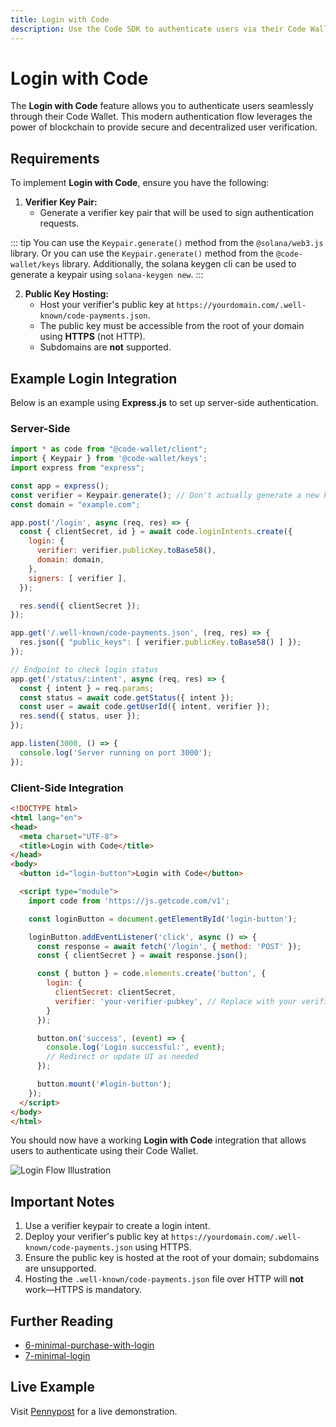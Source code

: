```yaml
---
title: Login with Code
description: Use the Code SDK to authenticate users via their Code Wallet.
---
```

# Login with Code

The **Login with Code** feature allows you to authenticate users seamlessly through their Code Wallet. This modern authentication flow leverages the power of blockchain to provide secure and decentralized user verification.

## Requirements

To implement **Login with Code**, ensure you have the following:

1. **Verifier Key Pair:**
   - Generate a verifier key pair that will be used to sign authentication requests. 

::: tip
   You can use the `Keypair.generate()` method from the `@solana/web3.js` library. Or you can use the `Keypair.generate()` method from the `@code-wallet/keys` library. Additionally, the solana keygen cli can be used to generate a keypair using `solana-keygen new`.
:::

2. **Public Key Hosting:**
   - Host your verifier's public key at `https://yourdomain.com/.well-known/code-payments.json`.
   - The public key must be accessible from the root of your domain using **HTTPS** (not HTTP). 
   - Subdomains are **not** supported.


## Example Login Integration

Below is an example using **Express.js** to set up server-side authentication.

### Server-Side

```js
import * as code from "@code-wallet/client";
import { Keypair } from '@code-wallet/keys';
import express from "express";

const app = express();
const verifier = Keypair.generate(); // Don't actually generate a new keypair each time
const domain = "example.com";

app.post('/login', async (req, res) => {
  const { clientSecret, id } = await code.loginIntents.create({
    login: {
      verifier: verifier.publicKey.toBase58(),
      domain: domain,
    },
    signers: [ verifier ],
  });

  res.send({ clientSecret });
});

app.get('/.well-known/code-payments.json', (req, res) => {
  res.json({ "public_keys": [ verifier.publicKey.toBase58() ] });
});

// Endpoint to check login status
app.get('/status/:intent', async (req, res) => {
  const { intent } = req.params;
  const status = await code.getStatus({ intent });
  const user = await code.getUserId({ intent, verifier });
  res.send({ status, user });
});

app.listen(3000, () => {
  console.log('Server running on port 3000');
});
```

### Client-Side Integration

```html
<!DOCTYPE html>
<html lang="en">
<head>
  <meta charset="UTF-8">
  <title>Login with Code</title>
</head>
<body>
  <button id="login-button">Login with Code</button>

  <script type="module">
    import code from 'https://js.getcode.com/v1';

    const loginButton = document.getElementById('login-button');

    loginButton.addEventListener('click', async () => {
      const response = await fetch('/login', { method: 'POST' });
      const { clientSecret } = await response.json();

      const { button } = code.elements.create('button', {
        login: {
          clientSecret: clientSecret,
          verifier: 'your-verifier-pubkey', // Replace with your verifier public key
        }
      });

      button.on('success', (event) => {
        console.log('Login successful:', event);
        // Redirect or update UI as needed
      });

      button.mount('#login-button');
    });
  </script>
</body>
</html>
```

You should now have a working **Login with Code** integration that allows users to authenticate using their Code Wallet.

![Login Flow Illustration](https://github.com/code-payments/code-sdk/assets/623790/6b4e08a1-7107-4145-9246-3e41d0680f4b)

## Important Notes

  1. Use a verifier keypair to create a login intent.
  2. Deploy your verifier's public key at `https://yourdomain.com/.well-known/code-payments.json` using HTTPS.
  3. Ensure the public key is hosted at the root of your domain; subdomains are unsupported.
  4. Hosting the `.well-known/code-payments.json` file over HTTP will **not** work—HTTPS is mandatory.

## Further Reading

- [6-minimal-purchase-with-login](https://github.com/code-payments/code-sdk/tree/main/examples/6-minimal-purchase-with-login)
- [7-minimal-login](https://github.com/code-payments/code-sdk/tree/main/examples/7-minimal-login)

## Live Example

Visit [Pennypost](https://pennypost.co) for a live demonstration.

